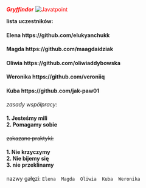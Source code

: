 <span style="color:red" h2>***Gryffindor***<span >
![Javatpoint](https://www.google.com/url?sa=i&url=https%3A%2F%2Fwww.amazon.pl%2FGryffindor-emblemat-wyci%25C4%2599ty-%25C5%259Bcian%25C4%2599-WIZARDING%2Fdp%2FB0765H234N&psig=AOvVaw0z_2MBlv89EW1fdO2SIdGX&ust=1714032886648000&source=images&cd=vfe&opi=89978449&ved=0CBAQjRxqFwoTCIiBj7q02oUDFQAAAAAdAAAAABAE)

**lista uczestników:**
<h4>Elena https://github.com/elukyanchukk</h4>
<h4>Magda https://github.com/maagdaidziak</h4>
<h4>Oliwia https://github.com/oliwiaddybowska</h4>
<h4>Weronika https://github.com/veroniiq</h4>
<h4>Kuba https://github.com/jak-paw01</h4>



_zasady współpracy:_
<h4>1. Jesteśmy mili <br />
2. Pomagamy sobie  </h4>


~~zakazane praktyki:~~
<h4>1. Nie krzyczymy <br />
2. Nie bijemy się <br />
3. nie przeklinamy </h4>

nazwy gałęzi:
`Elena 
Magda 
Oliwia 
Kuba 
Weronika`


